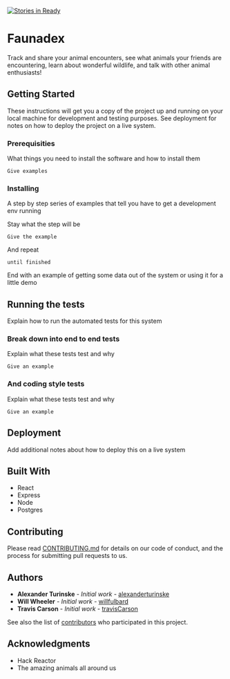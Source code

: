 [![Stories in Ready](https://badge.waffle.io/FarcicalPopsicle/faunadex.png?label=ready&title=Ready)](https://waffle.io/FarcicalPopsicle/faunadex)

# Faunadex

Track and share your animal encounters, see what animals your friends are encountering, learn about wonderful wildlife, and talk with other animal enthusiasts!

## Getting Started

These instructions will get you a copy of the project up and running on your local machine for development and testing purposes. See deployment for notes on how to deploy the project on a live system.

### Prerequisities

What things you need to install the software and how to install them

```
Give examples
```

### Installing

A step by step series of examples that tell you have to get a development env running

Stay what the step will be

```
Give the example
```

And repeat

```
until finished
```

End with an example of getting some data out of the system or using it for a little demo

## Running the tests

Explain how to run the automated tests for this system

### Break down into end to end tests

Explain what these tests test and why

```
Give an example
```

### And coding style tests

Explain what these tests test and why

```
Give an example
```

## Deployment

Add additional notes about how to deploy this on a live system

## Built With

* React
* Express
* Node
* Postgres

## Contributing

Please read [CONTRIBUTING.md](CONTRIBUTING.md) for details on our code of conduct, and the process for submitting pull requests to us.

<!--## Versioning-->

<!--We use [SemVer](http://semver.org/) for versioning. For the versions available, see the [tags on this repository](https://github.com/your/project/tags). -->

## Authors

* **Alexander Turinske** - *Initial work* - [alexanderturinske](https://github.com/alexanderturinske)
* **Will Wheeler** - *Initial work* - [willfulbard](https://github.com/willfulbard)
* **Travis Carson** - *Initial work* - [travisCarson](https://github.com/travisCarson)

See also the list of [contributors](https://github.com/FarcicalPopsicle/faunadex/contributors) who participated in this project.

<!--## License-->

<!--This project is licensed under the MIT License - see the [LICENSE.md](LICENSE.md) file for details-->

## Acknowledgments

* Hack Reactor
* The amazing animals all around us
